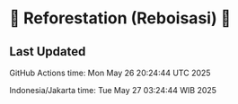 
# 🌳 Reforestation (Reboisasi) 🌲

## Last Updated

GitHub Actions time: Mon May 26 20:24:44 UTC 2025

Indonesia/Jakarta time: Tue May 27 03:24:44 WIB 2025
